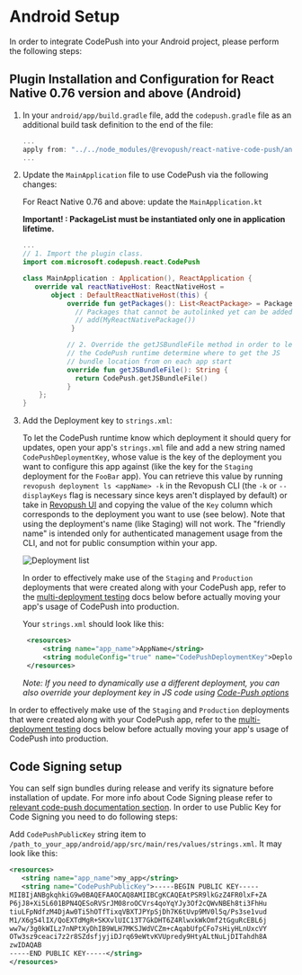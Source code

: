 # Android Setup

In order to integrate CodePush into your Android project, please perform the following steps:

## Plugin Installation and Configuration for React Native 0.76 version and above (Android)


1. In your `android/app/build.gradle` file, add the `codepush.gradle` file as an additional build task definition to the end of the file:

    ```gradle
    ...
    apply from: "../../node_modules/@revopush/react-native-code-push/android/codepush.gradle"
    ...
    ```

2. Update the `MainApplication` file to use CodePush via the following changes:

   For React Native 0.76 and above: update the `MainApplication.kt`

   **Important! : PackageList must be instantiated only one in application lifetime.**

    ```kotlin
    ...
    // 1. Import the plugin class.
    import com.microsoft.codepush.react.CodePush

    class MainApplication : Application(), ReactApplication {
       override val reactNativeHost: ReactNativeHost =
           object : DefaultReactNativeHost(this) {
               override fun getPackages(): List<ReactPackage> = PackageList(this).packages.apply {
                 // Packages that cannot be autolinked yet can be added manually here, for example:
                 // add(MyReactNativePackage())
                }

               // 2. Override the getJSBundleFile method in order to let
               // the CodePush runtime determine where to get the JS
               // bundle location from on each app start
               override fun getJSBundleFile(): String {
                 return CodePush.getJSBundleFile() 
               }
        };
    }
    ```


3. Add the Deployment key to `strings.xml`:

   To let the CodePush runtime know which deployment it should query for updates, open your app's `strings.xml` file and
   add a new string named `CodePushDeploymentKey`, whose value is the key of the deployment you want to configure this app against
   (like the key for the `Staging` deployment for the `FooBar` app). You can retrieve this value by running `revopush deployment ls <appName> -k`
   in the Revopush CLI (the `-k` or `--displayKeys` flag is necessary since keys aren't displayed by default) or take in [Revopush UI](https://app.revopush.org/applications)
   and copying the value of the `Key` column which corresponds to the deployment you want to use (see below). Note that using the deployment's name (like Staging) will not work.
   The "friendly name" is intended only for authenticated management usage from the CLI, and not for public consumption within your app.

   ![Deployment list](https://cloud.githubusercontent.com/assets/116461/11601733/13011d5e-9a8a-11e5-9ce2-b100498ffb34.png)

   In order to effectively make use of the `Staging` and `Production` deployments that were created along with your CodePush app, refer to the [multi-deployment testing](/sdk/getting-started#multi-deployment-testing) docs below before actually moving your app's usage of CodePush into production.

   Your `strings.xml` should look like this:

   ```xml
    <resources>
        <string name="app_name">AppName</string>
        <string moduleConfig="true" name="CodePushDeploymentKey">DeploymentKey</string>
    </resources>
    ```

   *Note: If you need to dynamically use a different deployment, you can also override your deployment key in JS code using [Code-Push options](/sdk/api-js)*


In order to effectively make use of the `Staging` and `Production` deployments that were created along with your CodePush app, refer to the [multi-deployment testing](/sdk/getting-started#multi-deployment-testing) docs below before actually moving your app's usage of CodePush into production.



## Code Signing setup

You can self sign bundles during release and verify its signature before installation of update. For more info about Code Signing please refer to [relevant code-push documentation section](/cli/code-signing).
In order to use Public Key for Code Signing you need to do following steps:

Add `CodePushPublicKey` string item to `/path_to_your_app/android/app/src/main/res/values/strings.xml`. It may look like this:

 ```xml
 <resources>
    <string name="app_name">my_app</string>
    <string name="CodePushPublicKey">-----BEGIN PUBLIC KEY-----
MIIBIjANBgkqhkiG9w0BAQEFAAOCAQ8AMIIBCgKCAQEAtPSR9lkGzZ4FR0lxF+ZA
P6jJ8+Xi5L601BPN4QESoRVSrJM08roOCVrs4qoYqYJy3Of2cQWvNBEh8ti3FhHu
tiuLFpNdfzM4DjAw0Ti5hOTfTixqVBXTJPYpSjDh7K6tUvp9MV0l5q/Ps3se1vud
M1/X6g54lIX/QoEXTdMgR+SKXvlUIC13T7GkDHT6Z4RlwxkWkOmf2tGguRcEBL6j
ww7w/3g0kWILz7nNPtXyDhIB9WLH7MKSJWdVCZm+cAqabUfpCFo7sHiyHLnUxcVY
OTw3sz9ceaci7z2r8SZdsfjyjiDJrq69eWtvKVUpredy9HtyALtNuLjDITahdh8A
zwIDAQAB
-----END PUBLIC KEY-----</string>
</resources>
 ```
